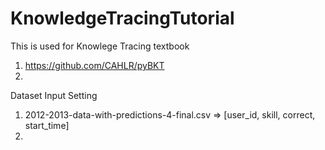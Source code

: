 # KnowledgeTracingTutorial
This is used for Knowlege Tracing textbook


1. https://github.com/CAHLR/pyBKT 
2. 

Dataset Input Setting
1. 2012-2013-data-with-predictions-4-final.csv => [user_id, skill, correct, start_time]
2. 